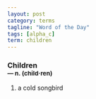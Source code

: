 ```yaml
---
layout: post
category: terms
tagline: "Word of the Day"
tags: [alpha_c]
term: children
---
```


<h3>Children<br/> <small>&mdash; n. (child<span>&middot;</span>ren)</small></h3>
<p><ol>
<li>a cold songbird</li>
</ol></p>
